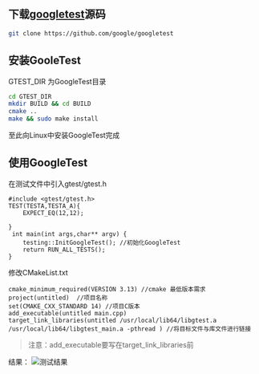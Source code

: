 ## 下载[googletest](https://github.com/google/googletest)源码
```bash
git clone https://github.com/google/googletest
```
## 安装GooleTest
GTEST_DIR 为GoogleTest目录
```bash
cd GTEST_DIR
mkdir BUILD && cd BUILD
cmake ..
make && sudo make install
```
至此向Linux中安装GoogleTest完成

## 使用GoogleTest

在测试文件中引入gtest/gtest.h
```
#include <gtest/gtest.h>
TEST(TESTA,TESTA_A){
    EXPECT_EQ(12,12);

}
 int main(int args,char** argv) {
    testing::InitGoogleTest(); //初始化GoogleTest
    return RUN_ALL_TESTS();
}
```

修改CMakeList.txt
```
cmake_minimum_required(VERSION 3.13) //cmake 最低版本需求
project(untitled)  //项目名称
set(CMAKE_CXX_STANDARD 14) //项目C版本
add_executable(untitled main.cpp) 
target_link_libraries(untitled /usr/local/lib64/libgtest.a /usr/local/lib64/libgtest_main.a -pthread ) //将目标文件与库文件进行链接
```

>注意：add_executable要写在target_link_libraries前

结果：
![测试结果](https://upload-images.jianshu.io/upload_images/5201589-83fa3a484cc81d51.png?imageMogr2/auto-orient/strip%7CimageView2/2/w/1240)
